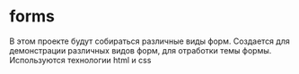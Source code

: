 # forms

В этом проекте будут собираться различные виды форм. Создается для демонстрации различных видов форм, для отработки темы формы. Используются технологии html и css
